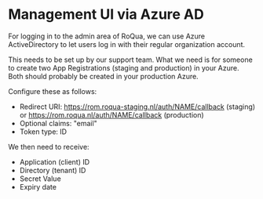 # Management UI via Azure AD

For logging in to the admin area of RoQua, we can use Azure ActiveDirectory to let users log in with their regular organization account.

This needs to be set up by our support team. What we need is for someone to create two App Registrations (staging and production) in your Azure. Both should probably be created in your production Azure.

Configure these as follows:

* Redirect URI: https://rom.roqua-staging.nl/auth/NAME/callback (staging) or https://rom.roqua.nl/auth/NAME/callback (production)
* Optional claims: "email"
* Token type: ID

We then need to receive:

* Application (client) ID
* Directory (tenant) ID
* Secret Value
* Expiry date

